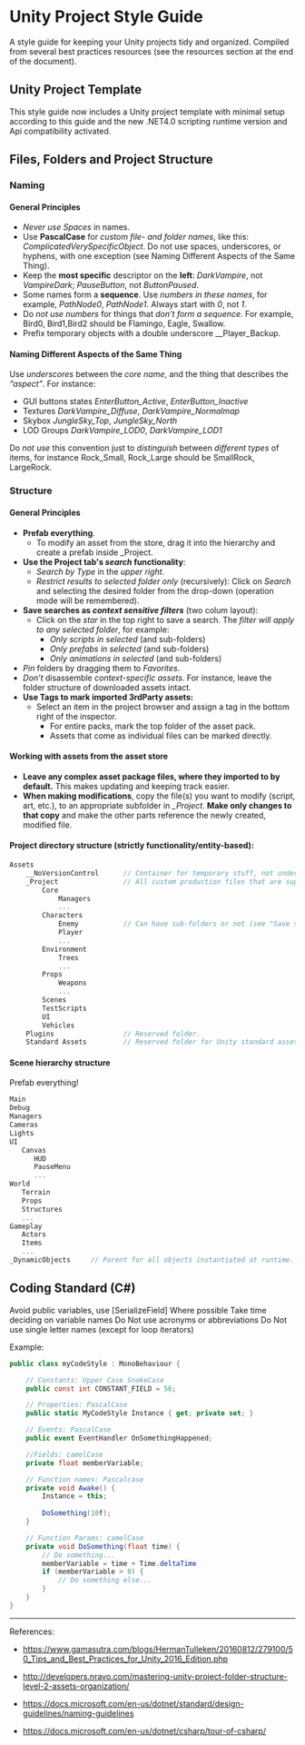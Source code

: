 # Unity Project Style Guide
A style guide for keeping your Unity projects tidy and organized. Compiled from several best practices resources (see the resources section at the end of the document).

## Unity Project Template
This style guide now includes a Unity project template with minimal setup according to this guide and the new .NET4.0 scripting runtime version and Api compatibility activated.

## Files, Folders and Project Structure

### Naming 

#### General Principles

- *Never use Spaces* in names.
- Use **PascalCase** for *custom file- and folder names*, like this: *ComplicatedVerySpecificObject*. Do not use spaces, underscores, or hyphens, with one exception (see Naming Different Aspects of the Same Thing).
- Keep the **most specific** descriptor on the **left**: *DarkVampire*, not *VampireDark*; *PauseButton*, not *ButtonPaused*. 
- Some names form a **sequence**. Use *numbers in these names*, for example, *PathNode0*, *PathNode1*. Always start with *0*, not *1*.
- Do *not use numbers* for things that *don’t form a sequence*. For example, Bird0, Bird1,Bird2 should be Flamingo, Eagle, Swallow.
- Prefix temporary objects with a double underscore __Player_Backup.

#### Naming Different Aspects of the Same Thing

Use *underscores* between the *core name*, and the thing that describes the *“aspect”*. For instance:
- GUI buttons states *EnterButton_Active*, *EnterButton_Inactive*
- Textures *DarkVampire_Diffuse*, *DarkVampire_Normalmap*
- Skybox *JungleSky_Top*, *JungleSky_North*
- LOD Groups *DarkVampire_LOD0*, *DarkVampire_LOD1*

Do *not use* this convention just to *distinguish* between *different types* of items, for instance Rock_Small, Rock_Large should be SmallRock, LargeRock.


### Structure

#### General Principles

- **Prefab everything**.
    - To modify an asset from the store, drag it into the hierarchy and create a prefab inside _Project.
- **Use the Project tab's *search* functionality**:
  - *Search by Type* in the *upper right*.
  - *Restrict results to selected folder only* (recursively): Click on *Search* and selecting the desired folder from the drop-down (operation mode will be remembered). 
- **Save searches as *context sensitive filters*** (two colum layout): 
  - Click on the *star* in the top right to save a search. The *filter will apply to any selected folder*, for example: 
     - *Only scripts in selected* (and sub-folders)
     - *Only prefabs in selected* (and sub-folders)
     - *Only animations in selected* (and sub-folders)
- *Pin* folders by dragging them to *Favorites*.
- *Don’t* disassemble *context-specific assets*. For instance, leave the folder structure of downloaded assets intact.
- **Use Tags to mark imported 3rdParty assets:**
  - Select an item in the project browser and assign a tag in the bottom right of the inspector.
    - For entire packs, mark the top folder of the asset pack.
    - Assets that come as individual files can be marked directly.

#### Working with assets from the asset store
- **Leave any complex asset package files, where they imported to by default.** This makes updating and keeping track easier. 
- **When making modifications**, copy the file(s) you want to modify (script, art, etc.), to an appropriate subfolder in *_Project*. **Make only changes to that copy** and make the other parts reference the newly created, modified file. 

#### Project directory structure (strictly functionality/entity-based):

```Cpp
Assets
    __NoVersionControl      // Container for temporary stuff, not under version control.
    _Project                // All custom production files that are supposed to be in the product.
        Core
            Managers
            ...
        Characters
            Enemy           // Can have sub-folders or not (see "Save searches as context sensitive filters).
            Player
            ...
        Environment
            Trees
            ...
        Props
            Weapons
            ...
        Scenes
        TestScripts
        UI
        Vehicles
    Plugins                 // Reserved folder.
    Standard Assets         // Reserved folder for Unity standard assets.
```

#### Scene hierarchy structure

Prefab everything!

```Cpp
Main
Debug
Managers
Cameras
Lights
UI
   Canvas
      HUD
      PauseMenu
      ...
World
   Terrain
   Props
   Structures
   ...
Gameplay
   Actors
   Items
   ...
_DynamicObjects     // Parent for all objects instantiated at runtime.
```


## Coding Standard (C#)

Avoid public variables, use [SerializeField] Where possible
Take time deciding on variable names
Do Not use acronyms or abbreviations
Do Not use single letter names (except for loop iterators)

  Example:

```csharp
public class myCodeStyle : MonoBehaviour {

    // Constants: Upper Case SnakeCase
    public const int CONSTANT_FIELD = 56;

    // Properties: PascalCase
    public static MyCodeStyle Instance { get; private set; }

    // Events: PascalCase
    public event EventHandler OnSomethingHappened;

    //Fields: camelCase
    private float memberVariable;

    // Function names: Pascalcase
    private void Awake() {
        Instance = this;
        
        DoSomething(10f);
    }

    // Function Params: camelCase
    private void DoSomething(float time) {
        // Do something...
        memberVariable = time + Time.deltaTime
        if (memberVariable > 0) {
            // Do something else...
        }
    }
}
```

---

References: 
- https://www.gamasutra.com/blogs/HermanTulleken/20160812/279100/50_Tips_and_Best_Practices_for_Unity_2016_Edition.php

- http://developers.nravo.com/mastering-unity-project-folder-structure-level-2-assets-organization/

- https://docs.microsoft.com/en-us/dotnet/standard/design-guidelines/naming-guidelines

- https://docs.microsoft.com/en-us/dotnet/csharp/tour-of-csharp/
